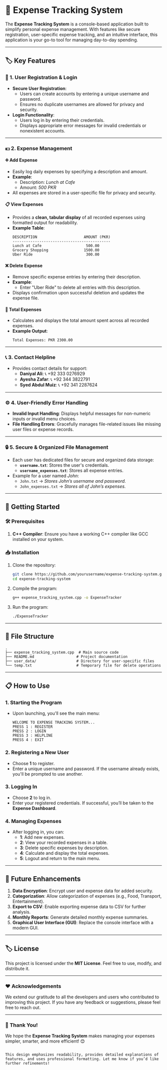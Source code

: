 # 💸 **Expense Tracking System**

The **Expense Tracking System** is a console-based application built to simplify personal expense management. With features like secure registration, user-specific expense tracking, and an intuitive interface, this application is your go-to tool for managing day-to-day spending. 

---

## 🏷️ **Key Features**

### 🔐 1. User Registration & Login
- **Secure User Registration**: 
  - Users can create accounts by entering a unique username and password.
  - Ensures no duplicate usernames are allowed for privacy and security.
- **Login Functionality**: 
  - Users log in by entering their credentials.
  - Displays appropriate error messages for invalid credentials or nonexistent accounts.

---

### 💵 2. Expense Management

#### ➕ **Add Expense**
- Easily log daily expenses by specifying a description and amount.
- **Example**:
  - Description: *Lunch at Cafe*
  - Amount: *500 PKR*
- All expenses are stored in a user-specific file for privacy and security.

#### 📋 **View Expenses**
- Provides a **clean, tabular display** of all recorded expenses using formatted output for readability.
- **Example Table**:
  ```
  DESCRIPTION                     AMOUNT (PKR)
  --------------------------------------------
  Lunch at Cafe                    500.00
  Grocery Shopping                1500.00
  Uber Ride                        300.00
  ```

#### ❌ **Delete Expense**
- Remove specific expense entries by entering their description.
- **Example**:
  - Enter "Uber Ride" to delete all entries with this description.
- Displays confirmation upon successful deletion and updates the expense file.

#### 🧮 **Total Expenses**
- Calculates and displays the total amount spent across all recorded expenses.
- **Example Output**:
  ```
  Total Expenses: PKR 2300.00
  ```

---

### 📞 3. Contact Helpline
- Provides contact details for support:
  - **Daniyal Ali**: 📞 +92 333 0276929
  - **Ayesha Zafar**: 📞 +92 344 3822791
  - **Syed Abdul Muiz**: 📞 +92 341 2287624

---

### ⚙️ 4. User-Friendly Error Handling
- **Invalid Input Handling**: Displays helpful messages for non-numeric inputs or invalid menu choices.
- **File Handling Errors**: Gracefully manages file-related issues like missing user files or expense records.

---

### 🔒 5. Secure & Organized File Management
- Each user has dedicated files for secure and organized data storage:
  - **`username.txt`**: Stores the user's credentials.
  - **`username_expenses.txt`**: Stores all expense entries.
- Example for a user named *John*:
  - `John.txt` → *Stores John’s username and password.*
  - `John_expenses.txt` → *Stores all of John’s expenses.*

---

## 🚀 **Getting Started**

### 🛠️ Prerequisites
1. **C++ Compiler**: Ensure you have a working C++ compiler like GCC installed on your system.

### 📥 Installation
1. Clone the repository:
   ```bash
   git clone https://github.com/yourusername/expense-tracking-system.git
   cd expense-tracking-system
   ```
2. Compile the program:
   ```bash
   g++ expense_tracking_system.cpp -o ExpenseTracker
   ```
3. Run the program:
   ```bash
   ./ExpenseTracker
   ```

---

## 📂 **File Structure**

```plaintext
.
├── expense_tracking_system.cpp  # Main source code
├── README.md                   # Project documentation
├── user_data/                  # Directory for user-specific files
└── temp.txt                    # Temporary file for delete operations
```

---

## 📋 **How to Use**

### 1. Starting the Program
- Upon launching, you'll see the main menu:
  ```
  WELCOME TO EXPENSE TRACKING SYSTEM...
  PRESS 1 : REGISTER
  PRESS 2 : LOGIN
  PRESS 3 : HELPLINE
  PRESS 4 : EXIT
  ```

### 2. Registering a New User
- Choose **1** to register.
- Enter a unique username and password. If the username already exists, you'll be prompted to use another.

### 3. Logging In
- Choose **2** to log in.
- Enter your registered credentials. If successful, you’ll be taken to the **Expense Dashboard**.

### 4. Managing Expenses
- After logging in, you can:
  - **1**: Add new expenses.
  - **2**: View your recorded expenses in a table.
  - **3**: Delete specific expenses by description.
  - **4**: Calculate and display the total expenses.
  - **5**: Logout and return to the main menu.

---

## 🌟 **Future Enhancements**

1. **Data Encryption**: Encrypt user and expense data for added security.
2. **Categorization**: Allow categorization of expenses (e.g., Food, Transport, Entertainment).
3. **Export to CSV**: Enable exporting expense data to CSV for further analysis.
4. **Monthly Reports**: Generate detailed monthly expense summaries.
5. **Graphical User Interface (GUI)**: Replace the console interface with a modern GUI.

---

## 🏷️ **License**

This project is licensed under the **MIT License**. Feel free to use, modify, and distribute it.

---

### ❤️ **Acknowledgements**
We extend our gratitude to all the developers and users who contributed to improving this project. If you have any feedback or suggestions, please feel free to reach out.

---

### 🌟 **Thank You!**
We hope the **Expense Tracking System** makes managing your expenses simpler, smarter, and more efficient! 😊
``` 

This design emphasizes readability, provides detailed explanations of features, and uses professional formatting. Let me know if you’d like further refinements!
